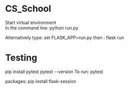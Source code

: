 # CS_School

Start virtual environment 
<br>
In the command line: python run.py

Alternatively type: set FLASK_APP=run.py 
then : flask run




# Testing
pip install pytest
pytest --version
To run: pytest

packages:
pip install flask-session